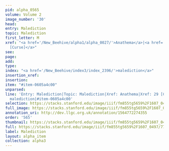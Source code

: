 ```yaml
---
pid: alpha_0565
volume: Volume 2
image_number: '30'
head: 
entry: Malediction
topic: Malediction
first_letter: M
xref: "<a href='/New_Beehive/alpha1/alpha_0027/'>Anathema</a>|<a href='/New_Beehive/toc/toc2_060/'>29
  [Curse]</a>"
see: 
page: 
add: 
type: 
index: "<a href='/New_Beehive/index3/index_2396/'>malediction</a>"
insertion_xref: 
insertion: 
item: "#item-0605a4c00"
unparsed: 
line: 'Entry: Malediction|Topic: Malediction|Xref: Anathema|Xref: 29 [Curse]|Index:
  malediction|#item-0605a4c00'
selection: https://stacks.stanford.edu/image/iiif/fm855tg5659%2F1607_0497/771,4211,2974,273/full/0/default.jpg
full_image: https://stacks.stanford.edu/image/iiif/fm855tg5659%2F1607_0497/full/full/0/default.jpg
annotation_uri: http://dev.llgc.org.uk/annotation/1564772274355
order: '565'
thumbnail: https://stacks.stanford.edu/image/iiif/fm855tg5659%2F1607_0497/771,4211,600,180/250,/0/default.jpg
full: https://stacks.stanford.edu/image/iiif/fm855tg5659%2F1607_0497/771,4211,2974,273/full/0/default.jpg
label: Malediction
layout: alpha_item
collection: alpha3
---
```

